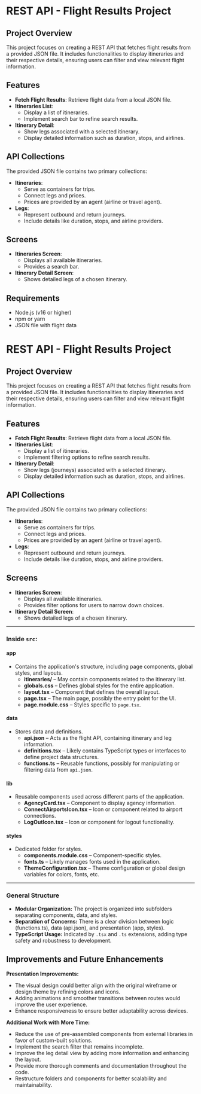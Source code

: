 # REST API - Flight Results Project

## Project Overview
This project focuses on creating a REST API that fetches flight results from a provided JSON file. It includes functionalities to display itineraries and their respective details, ensuring users can filter and view relevant flight information.

## Features
- **Fetch Flight Results**: Retrieve flight data from a local JSON file.
- **Itineraries List**: 
  - Display a list of itineraries.
  - Implement search bar to refine search results.
- **Itinerary Detail**:
  - Show legs associated with a selected itinerary.
  - Display detailed information such as duration, stops, and airlines.

## API Collections
The provided JSON file contains two primary collections:
- **Itineraries**:
  - Serve as containers for trips.
  - Connect legs and prices.
  - Prices are provided by an agent (airline or travel agent).
- **Legs**:
  - Represent outbound and return journeys.
  - Include details like duration, stops, and airline providers.

## Screens
- **Itineraries Screen**: 
  - Displays all available itineraries.
  - Provides a search bar.
- **Itinerary Detail Screen**: 
  - Shows detailed legs of a chosen itinerary.

## Requirements
- Node.js (v16 or higher)
- npm or yarn
- JSON file with flight data

# REST API - Flight Results Project

## Project Overview
This project focuses on creating a REST API that fetches flight results from a provided JSON file. It includes functionalities to display itineraries and their respective details, ensuring users can filter and view relevant flight information.

## Features
- **Fetch Flight Results**: Retrieve flight data from a local JSON file.
- **Itineraries List**: 
  - Display a list of itineraries.
  - Implement filtering options to refine search results.
- **Itinerary Detail**:
  - Show legs (journeys) associated with a selected itinerary.
  - Display detailed information such as duration, stops, and airlines.

## API Collections
The provided JSON file contains two primary collections:
- **Itineraries**:
  - Serve as containers for trips.
  - Connect legs and prices.
  - Prices are provided by an agent (airline or travel agent).
- **Legs**:
  - Represent outbound and return journeys.
  - Include details like duration, stops, and airline providers.

## Screens
- **Itineraries Screen**: 
  - Displays all available itineraries.
  - Provides filter options for users to narrow down choices.
- **Itinerary Detail Screen**: 
  - Shows detailed legs of a chosen itinerary.

---

### Inside `src`:

#### **app**
- Contains the application's structure, including page components, global styles, and layouts.
  - **itineraries/** – May contain components related to the itinerary list.
  - **globals.css** – Defines global styles for the entire application.
  - **layout.tsx** – Component that defines the overall layout.
  - **page.tsx** – The main page, possibly the entry point for the UI.
  - **page.module.css** – Styles specific to `page.tsx`.

#### **data**
- Stores data and definitions.
  - **api.json** – Acts as the flight API, containing itinerary and leg information.
  - **definitions.tsx** – Likely contains TypeScript types or interfaces to define project data structures.
  - **functions.ts** – Reusable functions, possibly for manipulating or filtering data from `api.json`.

#### **lib**
- Reusable components used across different parts of the application.
  - **AgencyCard.tsx** – Component to display agency information.
  - **ConnectAirportsIcon.tsx** – Icon or component related to airport connections.
  - **LogOutIcon.tsx** – Icon or component for logout functionality.

#### **styles**
- Dedicated folder for styles.
  - **components.module.css** – Component-specific styles.
  - **fonts.ts** – Likely manages fonts used in the application.
  - **ThemeConfiguration.tsx** – Theme configuration or global design variables for colors, fonts, etc.
---
### General Structure
- **Modular Organization:** The project is organized into subfolders separating components, data, and styles.
- **Separation of Concerns:** There is a clear division between logic (functions.ts), data (api.json), and presentation (app, styles).
- **TypeScript Usage:** Indicated by `.tsx` and `.ts` extensions, adding type safety and robustness to development.

## Improvements and Future Enhancements
**Presentation Improvements:**
- The visual design could better align with the original wireframe or design theme by refining colors and icons.
- Adding animations and smoother transitions between routes would improve the user experience.
- Enhance responsiveness to ensure better adaptability across devices.

**Additional Work with More Time:**
- Reduce the use of pre-assembled components from external libraries in favor of custom-built solutions.
- Implement the search filter that remains incomplete.
- Improve the leg detail view by adding more information and enhancing the layout.
- Provide more thorough comments and documentation throughout the code.
- Restructure folders and components for better scalability and maintainability.

